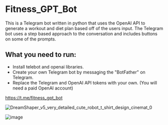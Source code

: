 # Fitness_GPT_Bot
This is a Telegram bot written in python that uses the OpenAI API to generate a workout and diet plan based off of the users input. The Telegram bot uses a step based approach to the conversation and includes buttons on some of the prompts.

## What you need to run:
- Install telebot and openai libraries.
- Create your own Telegram bot by messaging the "BotFather" on Telegram.
- Replace the Telegram and OpenAI API tokens with your own. (You will need a paid OpenAI account)

https://t.me/fitness_gpt_bot

![DreamShaper_v5_very_detailed_cute_robot_t_shirt_design_cinemat_0](https://github.com/nkr38/Fitness_GPT_Bot/assets/69133832/00ab75db-ec1a-466f-8bda-f41aa42728e0)

![image](https://github.com/nkr38/Fitness_GPT_Bot/assets/69133832/6721f47a-883c-4a35-b5cc-c0a45c17bab7)
